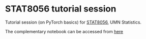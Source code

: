 # STAT8056 tutorial session

Tutorial session (on PyTorch basics) for [STAT8056](http://users.stat.umn.edu/~xshen/stat8056.htm), UMN Statistics.

The complementary notebook can be accessed from [here](https://colab.research.google.com/drive/1N2F-X4Q9-9Dr-zuUNMPUZQb8of3HMHc5?usp=sharing)

